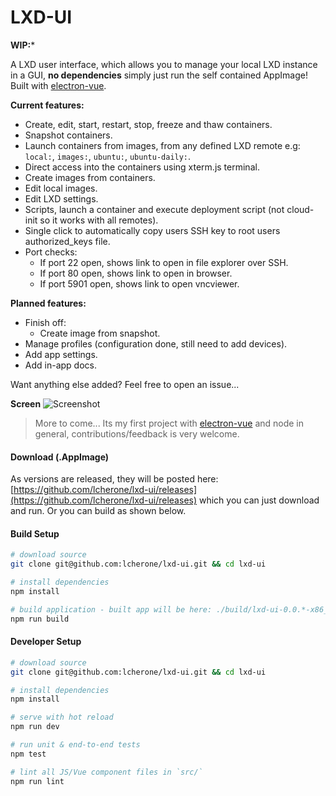 
# LXD-UI

**WIP:***

A LXD user interface, which allows you to manage your local LXD instance in a GUI, **no dependencies** simply just run the self contained AppImage! Built with [electron-vue](https://github.com/SimulatedGREG/electron-vue).

**Current features:**

 - Create, edit, start, restart, stop, freeze and thaw containers.
 - Snapshot containers.
 - Launch containers from images, from any defined LXD remote e.g: `local:`, `images:`, `ubuntu:`, `ubuntu-daily:`.
 - Direct access into the containers using xterm.js terminal.
 - Create images from containers.
 - Edit local images.
 - Edit LXD settings.
 - Scripts, launch a container and execute deployment script (not cloud-init so it works with all remotes).
 - Single click to automatically copy users SSH key to root users authorized_keys file.
 - Port checks:
   - If port 22 open, shows link to open in file explorer over SSH.
   - If port 80 open, shows link to open in browser.
   - If port 5901 open, shows link to open vncviewer.
  

**Planned features:**

 - Finish off:
   - Create image from snapshot.
 - Manage profiles (configuration done, still need to add devices).
 - Add app settings.
 - Add in-app docs.

Want anything else added? Feel free to open an issue...


**Screen**
![Screenshot](https://i.imgur.com/Yr0WaCy.gif)

> More to come... Its my first project with [electron-vue](https://github.com/SimulatedGREG/electron-vue) and node in general, contributions/feedback is very welcome.

#### Download (.AppImage)

As versions are released, they will be posted here: [https://github.com/lcherone/lxd-ui/releases](https://github.com/lcherone/lxd-ui/releases) 
which you can just download and run. Or you can build as shown below.

#### Build Setup

``` bash
# download source
git clone git@github.com:lcherone/lxd-ui.git && cd lxd-ui

# install dependencies
npm install

# build application - built app will be here: ./build/lxd-ui-0.0.*-x86_64.AppImage
npm run build

```

#### Developer Setup

``` bash
# download source
git clone git@github.com:lcherone/lxd-ui.git && cd lxd-ui

# install dependencies
npm install

# serve with hot reload
npm run dev

# run unit & end-to-end tests
npm test

# lint all JS/Vue component files in `src/`
npm run lint

